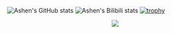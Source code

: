 ![Ashen's GitHub stats](https://github-readme-stats.vercel.app/api?username=AshenOneme&show_icons=true&theme=radical)
![Ashen's Bilibili stats](https://stats.justsong.cn/api/bilibili/?id=几何常变体系&theme=dark)
[![trophy](https://github-profile-trophy.vercel.app/?username=AshenOneme&theme=onedark)](https://github.com/ryo-ma/github-profile-trophy)
<div align="center"> <img src="https://visitor-badge.glitch.me/badge?page_id=AshenOneme" /> </div>  
